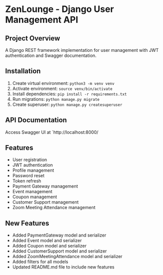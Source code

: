 # ZenLounge - Django User Management API

## Project Overview
A Django REST framework implementation for user management with JWT authentication and Swagger documentation.

## Installation
1. Create virtual environment: `python3 -m venv venv`
2. Activate environment: `source venv/bin/activate`
3. Install dependencies: `pip install -r requirements.txt`
4. Run migrations: `python manage.py migrate`
5. Create superuser: `python manage.py createsuperuser`

## API Documentation
Access Swagger UI at `http://localhost:8000/

## Features
- User registration
- JWT authentication
- Profile management
- Password reset
- Token refresh
- Payment Gateway management
- Event management
- Coupon management
- Customer Support management
- Zoom Meeting Attendance management

## New Features
- Added PaymentGateway model and serializer
- Added Event model and serializer
- Added Coupon model and serializer
- Added CustomerSupport model and serializer
- Added ZoomMeetingAttendance model and serializer
- Added filters for all models
- Updated README.md file to include new features
